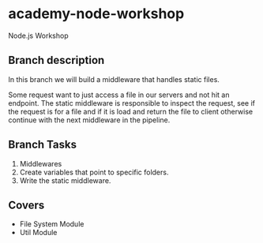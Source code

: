 # academy-node-workshop

Node.js Workshop

## Branch description

In this branch we will build a middleware that handles static files.

Some request want to just access a file in our servers and not hit an endpoint.
The static middleware is responsible to inspect the request, see if the request is for a file and if it is load and return the file to client otherwise continue with the next middleware in the pipeline.


## Branch Tasks

1. Middlewares
2. Create variables that point to specific folders.
3. Write the static middleware.

## Covers

- File System Module
- Util Module
